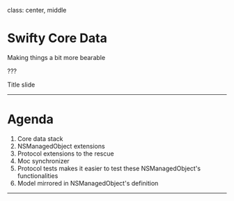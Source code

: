 class: center, middle

# Swifty Core Data

Making things a bit more bearable

???

Title slide

---

# Agenda

1. Core data stack
2. NSManagedObject extensions
3. Protocol extensions to the rescue
4. Moc synchronizer
5. Protocol tests makes it easier to test these NSManagedObject's functionalities
6. Model mirrored in NSManagedObject's definition

---

